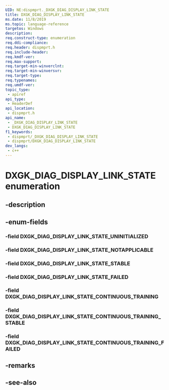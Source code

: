 ```yaml
---
UID: NE:dispmprt._DXGK_DIAG_DISPLAY_LINK_STATE
title: DXGK_DIAG_DISPLAY_LINK_STATE
ms.date: 11/8/2019
ms.topic: language-reference
targetos: Windows
description: 
req.construct-type: enumeration
req.ddi-compliance: 
req.header: dispmprt.h
req.include-header: 
req.kmdf-ver: 
req.max-support: 
req.target-min-winverclnt: 
req.target-min-winversvr: 
req.target-type: 
req.typenames: 
req.umdf-ver: 
topic_type:
 - apiref
api_type:
 - HeaderDef
api_location:
 - dispmprt.h
api_name:
 - _DXGK_DIAG_DISPLAY_LINK_STATE
 - DXGK_DIAG_DISPLAY_LINK_STATE
f1_keywords:
 - dispmprt/_DXGK_DIAG_DISPLAY_LINK_STATE
 - dispmprt/DXGK_DIAG_DISPLAY_LINK_STATE
dev_langs:
 - c++
---
```


# DXGK_DIAG_DISPLAY_LINK_STATE enumeration

## -description

## -enum-fields

### -field DXGK_DIAG_DISPLAY_LINK_STATE_UNINITIALIZED

### -field DXGK_DIAG_DISPLAY_LINK_STATE_NOTAPPLICABLE

### -field DXGK_DIAG_DISPLAY_LINK_STATE_STABLE

### -field DXGK_DIAG_DISPLAY_LINK_STATE_FAILED

### -field DXGK_DIAG_DISPLAY_LINK_STATE_CONTINUOUS_TRAINING

### -field DXGK_DIAG_DISPLAY_LINK_STATE_CONTINUOUS_TRAINING_STABLE

### -field DXGK_DIAG_DISPLAY_LINK_STATE_CONTINUOUS_TRAINING_FAILED

## -remarks

## -see-also

